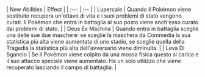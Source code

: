 | New Abilities | Effect |
                    | :--: | :-- |
                    | Lupercale | Quando il Pokémon viene sostituito recupera un'ottavo di vita e i suoi problemi di stato vengono curati. Il Pokémon che entra in battaglia al suo posto viene anch'esso curato dai problemi di stato. |
| Deus Ex Machina | Quando entra in battaglia sceglie una delle sue due maschere: se sceglie la maschera da Commedia la sua statistica più alta viene aumentata di uno stadio, se sceglie quella della Tragedia la statistica più alta dell'avversario viene diminuita. |
| Leva Di Sgancio | Se il Pokémon viene colpito da una mossa fisica questo si carica e il suo attacco speciale viene aumentato. Ha un solo utilizzo che viene recuperato lasciando il campo di battaglia. |

